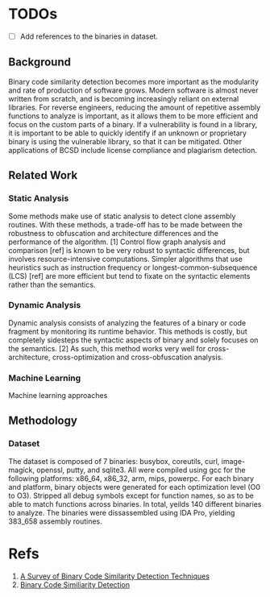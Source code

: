 # TODOs

- [ ] Add references to the binaries in dataset.


## Background

Binary code similarity detection becomes more important as the modularity and rate of production of software grows.
Modern software is almost never written from scratch, and is becoming increasingly reliant on external libraries.
For reverse engineers, reducing the amount of repetitive assembly functions to analyze is important,
    as it allows them to be more efficient and focus on the custom parts of a binary.
If a vulnerability is found in a library, it is important to be able to quickly identify if an unknown or proprietary binary
    is using the vulnerable library, so that it can be mitigated.
Other applications of BCSD include license compliance and plagiarism detection.

## Related Work

### Static Analysis

Some methods make use of static analysis to detect clone assembly routines. With these methods, a trade-off has
to be made between the robustness to obfuscation and architecture differences and the performance of the algorithm. [1]
Control flow graph analysis and comparison [ref] is known to be very robust to syntactic differences, but involves resource-intensive
computations. Simpler algorithms that use heuristics such as instruction frequency or longest-common-subsequence (LCS) [ref] are more
efficient but tend to fixate on the syntactic elements rather than the semantics.

### Dynamic Analysis

Dynamic analysis consists of analyzing the features of a binary or code fragment by monitoring its runtime behavior.
This methods is costly, but completely sidesteps the syntactic aspects of binary and solely focuses on the semantics. [2]
As such, this method works very well for cross-architecture, cross-optimization and cross-obfuscation analysis.

### Machine Learning

Machine learning approaches 

## Methodology

### Dataset

The dataset is composed of 7 binaries: busybox, coreutils, curl, image-magick, openssl, putty, and sqlite3.
All were compiled using gcc for the following platforms: x86_64, x86_32, arm, mips, powerpc.
For each binary and platform, binary objects were generated for each optimization level (O0 to O3).
Stripped all debug symbols except for function names, so as to be able to match functions across binaries.
In total, yeilds 140 different binaries to analyze.
The binaries were dissassembled using IDA Pro, yielding 383_658 assembly routines.


# Refs

1. [A Survey of Binary Code Similarity Detection Techniques](https://www.mdpi.com/2079-9292/13/9/1715)
2. [Binary Code Similiarity Detection](https://ieeexplore.ieee.org/document/9678518)